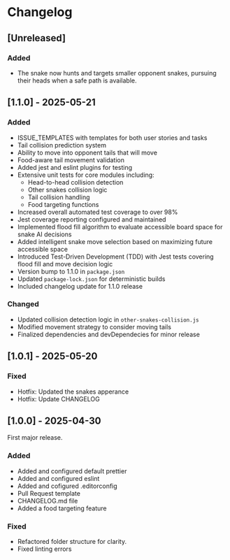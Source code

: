 # Changelog

## [Unreleased]

### Added
- The snake now hunts and targets smaller opponent snakes, pursuing their heads when a safe path is available.


## [1.1.0] - 2025-05-21

### Added
- ISSUE_TEMPLATES with templates for both user stories and tasks 
- Tail collision prediction system
- Ability to move into opponent tails that will move
- Food-aware tail movement validation
- Added jest and eslint plugins for testing
- Extensive unit tests for core modules including:
  - Head-to-head collision detection
  - Other snakes collision logic
  - Tail collision handling
  - Food targeting functions
- Increased overall automated test coverage to over 98%
- Jest coverage reporting configured and maintained
- Implemented flood fill algorithm to evaluate accessible board space for snake AI decisions
- Added intelligent snake move selection based on maximizing future accessible space
- Introduced Test-Driven Development (TDD) with Jest tests covering flood fill and move decision logic
- Version bump to 1.1.0 in `package.json`
- Updated `package-lock.json` for deterministic builds
- Included changelog update for 1.1.0 release

### Changed
- Updated collision detection logic in `other-snakes-collision.js`
- Modified movement strategy to consider moving tails
- Finalized dependencies and devDependecies for minor release

## [1.0.1] - 2025-05-20

### Fixed
- Hotfix: Updated the snakes apperance
- Hotfix: Update CHANGELOG

## [1.0.0] - 2025-04-30
First major release. 

### Added 
- Added and configured default prettier
- Added and configured eslint
- Added and cofigured .editorconfig
- Pull Request template
- CHANGELOG.md file
-  Added a food targeting feature
 
### Fixed 
- Refactored folder structure for clarity.
- Fixed linting errors
